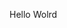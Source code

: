 Hello Wolrd











































































































































































































































































































































































































































































































































































































































































































































































































































































































































































































































































































































































































































































































































































































































































































































































































































































































































































































